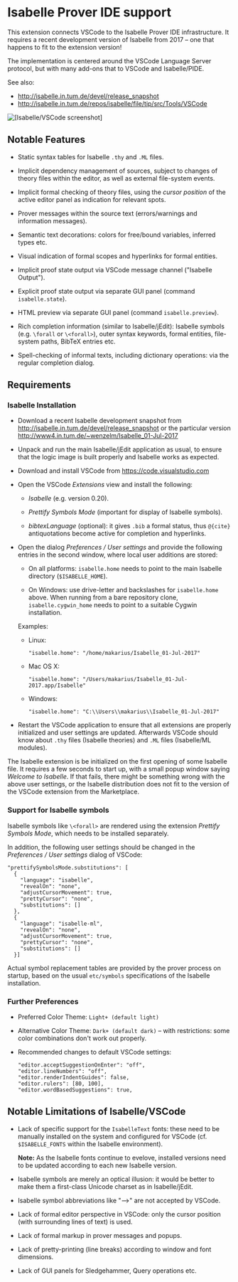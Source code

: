 # Isabelle Prover IDE support

This extension connects VSCode to the Isabelle Prover IDE infrastructure. It
requires a recent development version of Isabelle from 2017 – one that happens
to fit to the extension version!

The implementation is centered around the VSCode Language Server protocol, but
with many add-ons that to VSCode and Isabelle/PIDE.

See also:

  * <http://isabelle.in.tum.de/devel/release_snapshot>
  * <http://isabelle.in.tum.de/repos/isabelle/file/tip/src/Tools/VSCode>

![[Isabelle/VSCode screenshot]](http://isabelle.in.tum.de/repos/isabelle/raw-file/9fe05edaa351/src/Tools/VSCode/extension/isabelle_vscode.png)


## Notable Features

  * Static syntax tables for Isabelle `.thy` and `.ML` files.

  * Implicit dependency management of sources, subject to changes of theory
  files within the editor, as well as external file-system events.

  * Implicit formal checking of theory files, using the *cursor position* of the
  active editor panel as indication for relevant spots.

  * Prover messages within the source text (errors/warnings and information
  messages).

  * Semantic text decorations: colors for free/bound variables, inferred types
  etc.

  * Visual indication of formal scopes and hyperlinks for formal entities.

  * Implicit proof state output via VSCode message channel ("Isabelle Output").

  * Explicit proof state output via separate GUI panel (command
  `isabelle.state`).

  * HTML preview via separate GUI panel (command `isabelle.preview`).

  * Rich completion information (similar to Isabelle/jEdit): Isabelle symbols
  (e.g. `\forall` or `\<forall>`), outer syntax keywords, formal entities,
  file-system paths, BibTeX entries etc.

  * Spell-checking of informal texts, including dictionary operations: via the
  regular completion dialog.


## Requirements

### Isabelle Installation

  * Download a recent Isabelle development snapshot from
  <http://isabelle.in.tum.de/devel/release_snapshot> or the particular version
  <http://www4.in.tum.de/~wenzelm/Isabelle_01-Jul-2017>

  * Unpack and run the main Isabelle/jEdit application as usual, to ensure that
  the logic image is built properly and Isabelle works as expected.

  * Download and install VSCode from <https://code.visualstudio.com>

  * Open the VSCode *Extensions* view and install the following:

      + *Isabelle* (e.g. version 0.20).

      + *Prettify Symbols Mode* (important for display of Isabelle symbols).

      + *bibtexLanguage* (optional): it gives `.bib` a formal status, thus
        `@{cite}` antiquotations become active for completion and hyperlinks.

  * Open the dialog *Preferences / User settings* and provide the following
    entries in the second window, where local user additions are stored:

      + On all platforms: `isabelle.home` needs to point to the main Isabelle
      directory (`$ISABELLE_HOME`).

      + On Windows: use drive-letter and backslashes for `isabelle.home` above.
      When running from a bare repository clone, `isabelle.cygwin_home` needs to
      point to a suitable Cygwin installation.

    Examples:

      + Linux:
        ```
        "isabelle.home": "/home/makarius/Isabelle_01-Jul-2017"
        ```

      + Mac OS X:
        ```
        "isabelle.home": "/Users/makarius/Isabelle_01-Jul-2017.app/Isabelle"
        ```

      + Windows:
        ```
        "isabelle.home": "C:\\Users\\makarius\\Isabelle_01-Jul-2017"
        ```

  * Restart the VSCode application to ensure that all extensions are properly
  initialized and user settings are updated. Afterwards VSCode should know about
  `.thy` files (Isabelle theories) and `.ML` files (Isabelle/ML modules).

  The Isabelle extension is be initialized on the first opening of some Isabelle
  file. It requires a few seconds to start up, with a small popup window saying
  *Welcome to Isabelle*. If that fails, there might be something wrong with the
  above user settings, or the Isabelle distribution does not fit to the version
  of the VSCode extension from the Marketplace.


### Support for Isabelle symbols

Isabelle symbols like `\<forall>` are rendered using the extension *Prettify
Symbols Mode*, which needs to be installed separately.

In addition, the following user settings should be changed in the *Preferences /
User settings* dialog of VSCode:

```
"prettifySymbolsMode.substitutions": [
  {
    "language": "isabelle",
    "revealOn": "none",
    "adjustCursorMovement": true,
    "prettyCursor": "none",
    "substitutions": []
  },
  {
    "language": "isabelle-ml",
    "revealOn": "none",
    "adjustCursorMovement": true,
    "prettyCursor": "none",
    "substitutions": []
  }]
```

Actual symbol replacement tables are provided by the prover process on startup,
based on the usual `etc/symbols` specifications of the Isabelle installation.


### Further Preferences

  * Preferred Color Theme: `Light+ (default light)`

  * Alternative Color Theme: `Dark+ (default dark)` – with restrictions: some
  color combinations don't work out properly.

  * Recommended changes to default VSCode settings:

    ```
    "editor.acceptSuggestionOnEnter": "off",
    "editor.lineNumbers": "off",
    "editor.renderIndentGuides": false,
    "editor.rulers": [80, 100],
    "editor.wordBasedSuggestions": true,
    ```

## Notable Limitations of Isabelle/VSCode

  * Lack of specific support for the `IsabelleText` fonts: these need to be
  manually installed on the system and configured for VSCode (cf.
  `$ISABELLE_FONTS` within the Isabelle environment).

    **Note:** As the Isabelle fonts continue to evelove, installed versions need
    to be updated according to each new Isabelle version.

  * Isabelle symbols are merely an optical illusion: it would be better to make
    them a first-class Unicode charset as in Isabelle/jEdit.

  * Isabelle symbol abbreviations like "-->" are not accepted by VSCode.

  * Lack of formal editor perspective in VSCode: only the cursor position (with
  surrounding lines of text) is used.

  * Lack of formal markup in prover messages and popups.

  * Lack of pretty-printing (line breaks) according to window and font
  dimensions.

  * Lack of GUI panels for Sledgehammer, Query operations etc.
